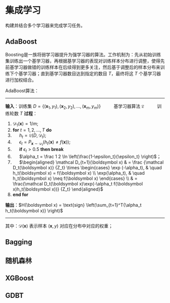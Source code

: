 # 集成学习

构建并结合多个学习器来完成学习任务。

## AdaBoost

Boosting是一族将弱学习器提升为强学习器的算法。工作机制为：先从初始训练集训练出一个基学习器，再根据基学习器的表现对训练样本分布进行调整，使得先前基学习器做错的训练样本在后续得到更多关注，然后基于调整后的样本分布来训练下个基学习器；直到基学习器数目达到指定的数目 $T$，最终将这 $T$ 个基学习器进行加权结合。

AdaBoost算法：
______________________
**输入**：训练集 $D=\{(\boldsymbol x_1,y_1),(\boldsymbol x_2,y_2),\dots,(\boldsymbol x_m, y_m) \}$
$\quad \quad$ 基学习器算法 $\mathfrak L$
$\quad \quad$ 训练轮数 $T$
**过程**：

1. $\mathcal D_1(\boldsymbol x) = 1/m$;
2. **for** $t=1,2,\dots,T$ **do**
3. $\quad$ $h_t = \mathfrak L(D, \mathcal D_t)$;
4. $\quad$ $\epsilon_t = P_{\boldsymbol x \sim \mathcal D_t}(h_t(\boldsymbol x) \neq f(\boldsymbol x))$;
5. $\quad$ **if** $\epsilon_t > 0.5$ **then break**
6. $\quad$ $\alpha_t = \frac 1 2 \ln \left(\frac{1-\epsilon_t}{\epsilon_t} \right)$；
7. $\quad$ $\begin{aligned} \mathcal D_{t+1}(\boldsymbol x) & = \frac {\mathcal D_t(\boldsymbol x)} {Z_t} \times \begin{cases} \exp (-\alpha_t), & \quad h_t(\boldsymbol x) = f(\boldsymbol x) \\ \exp(\alpha_t), & \quad h_t(\boldsymbol x) \neq f(\boldsymbol x) \end{cases} \\ & = \frac{\mathcal D_t(\boldsymbol x)\exp(-\alpha_t f(\boldsymbol x)h_t(\boldsymbol x))} {Z_t} \end{aligned}$
8. **end for**

**输出**：$H(\boldsymbol x) = \text{sign} \left(\sum_{t=1}^T{\alpha_t h_t(\boldsymbol x)} \right)$
______________________
其中：$\mathcal D(\boldsymbol x)$ 表示样本 $(\boldsymbol x,y)$ 对应在分布中对应的权重；


## Bagging

## 随机森林

## XGBoost

## GDBT